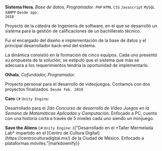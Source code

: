 <div class="row2">

<strong>Sistema Hera</strong>, <em>Base de datos, Programador</em>. <code class="code-aparte">PHP</code>
<code class="code-aparte">HTML</code>
<code class="code-aparte">CSS</code>
<code class="code-aparte">Javascript</code>
<code class="code-aparte">MySQL</code>
<code class="code-aparte">XAMPP</code>
<code class="fecha">Desde ago. 2018</code>
<p>
Proyecto de la cátedra de Ingeniería de software, en el que se desarrolló un sistema para la gestión de calificaciones de un bachillerato técnico.

Fui el encargado del diseño e implementación de la base de datos y el principal desarrollador back-end del sistema.

La dinámica consistió en la formación de cinco equipos. Cada uno presentó su propuesta de la solución, se estipuló que el sistema que más se adecuara a los requerimientos tendría la oportunidad de implementarlo.
</p>
</div>

<div class="row2">

<strong>Othala</strong>, <em>Cofundador, Programador</em>.

Proyecto personal para el desarrollo de videojuegos. Contamos con dos proyectos finalizados.
<code class="fecha">Desde feb. 2019</code>


</div>
<div class="row2">
<strong>Caro</strong> <code class="code-aparte">C#</code> <code class="code-aparte">Unity Engine</code>:

Desarrollado para el <em>2do Concurso de desarrollo de Video Juegos en la Semana de Matemáticas Aplicadas y Computación</em>. Enfocado a PC, cuenta con una historia corta a través de 5 niveles cada uno siendo un minijuego.
</div>
<div class="row2">
<strong>Save the Aliens</strong> <code class="code-aparte">C#</code> <code class="code-aparte">Unity Engine</code>:
{{"Desarrollado en el *Taller Mermelada Lab* impartido en el [Centro de Cultura Digital](https://centroculturadigital.mx/) de la Ciudad de México. Enfocado a plataformas móviles."|markdownify}}

</div>
